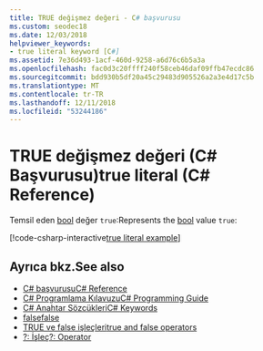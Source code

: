 ```yaml
---
title: TRUE değişmez değeri - C# başvurusu
ms.custom: seodec18
ms.date: 12/03/2018
helpviewer_keywords:
- true literal keyword [C#]
ms.assetid: 7e36d493-1acf-460d-9258-a6d76c6b5a3a
ms.openlocfilehash: fac0d3c20ffff240f58ceb46daf09ffb47ecdc86
ms.sourcegitcommit: bdd930b5df20a45c29483d905526a2a3e4d17c5b
ms.translationtype: MT
ms.contentlocale: tr-TR
ms.lasthandoff: 12/11/2018
ms.locfileid: "53244186"
---
```

# <a name="true-literal-c-reference"></a><span data-ttu-id="159ae-102">TRUE değişmez değeri (C# Başvurusu)</span><span class="sxs-lookup"><span data-stu-id="159ae-102">true literal (C# Reference)</span></span>

<span data-ttu-id="159ae-103">Temsil eden [bool](bool.md) değer `true`:</span><span class="sxs-lookup"><span data-stu-id="159ae-103">Represents the [bool](bool.md) value `true`:</span></span>

[!code-csharp-interactive[true literal example](~/samples/snippets/csharp/keywords/TrueFalseLiteralsExamples.cs#TrueLiteral)]

## <a name="see-also"></a><span data-ttu-id="159ae-104">Ayrıca bkz.</span><span class="sxs-lookup"><span data-stu-id="159ae-104">See also</span></span>

- [<span data-ttu-id="159ae-105">C# başvurusu</span><span class="sxs-lookup"><span data-stu-id="159ae-105">C# Reference</span></span>](../index.md)
- [<span data-ttu-id="159ae-106">C# Programlama Kılavuzu</span><span class="sxs-lookup"><span data-stu-id="159ae-106">C# Programming Guide</span></span>](../../programming-guide/index.md)
- [<span data-ttu-id="159ae-107">C# Anahtar Sözcükleri</span><span class="sxs-lookup"><span data-stu-id="159ae-107">C# Keywords</span></span>](index.md)
- [<span data-ttu-id="159ae-108">false</span><span class="sxs-lookup"><span data-stu-id="159ae-108">false</span></span>](false.md)
- [<span data-ttu-id="159ae-109">TRUE ve false işleçleri</span><span class="sxs-lookup"><span data-stu-id="159ae-109">true and false operators</span></span>](true-false-operators.md)
- [<span data-ttu-id="159ae-110">?: İşleç</span><span class="sxs-lookup"><span data-stu-id="159ae-110">?: Operator</span></span>](../operators/conditional-operator.md)
